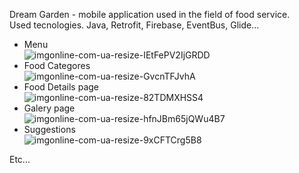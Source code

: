 Dream Garden - mobile application used in the field of food service. <br>
Used tecnologies.
  Java, Retrofit, Firebase, EventBus, Glide... <br>
- Menu                     \
![imgonline-com-ua-resize-IEtFePV2IjGRDD](https://user-images.githubusercontent.com/81712603/123291684-63cec900-d523-11eb-8bb5-8cc81fd4b15d.jpg) 
- Food Categores \
![imgonline-com-ua-resize-GvcnTFJvhA](https://user-images.githubusercontent.com/81712603/123293529-1e130000-d525-11eb-83e5-9a3e058714d6.jpg) 
- Food Details page \
![imgonline-com-ua-resize-82TDMXHSS4](https://user-images.githubusercontent.com/81712603/123293543-210df080-d525-11eb-8437-6028a80b5ac6.jpg) 
-  Galery page \
![imgonline-com-ua-resize-hfnJBm65jQWu4B7](https://user-images.githubusercontent.com/81712603/123293637-38e57480-d525-11eb-98f3-c05345a53483.jpg)
- Suggestions \
![imgonline-com-ua-resize-9xCFTCrg5B8](https://user-images.githubusercontent.com/81712603/123295487-cecdcf00-d526-11eb-81fe-9835026f894d.jpg)

Etc...
